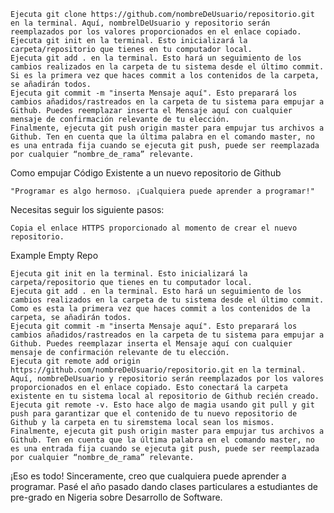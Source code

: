     Ejecuta git clone https://github.com/nombreDeUsuario/repositorio.git en la terminal. Aquí, nombrelDeUsuario y repositorio serán reemplazados por los valores proporcionados en el enlace copiado.
    Ejecuta git init en la terminal. Esto inicializará la carpeta/repositorio que tienes en tu computador local.
    Ejecuta git add . en la terminal. Esto hará un seguimiento de los cambios realizados en la carpeta de tu sistema desde el último commit. Si es la primera vez que haces commit a los contenidos de la carpeta, se añadirán todos.
    Ejecuta git commit -m "inserta Mensaje aquí". Esto preparará los cambios añadidos/rastreados en la carpeta de tu sistema para empujar a Github. Puedes reemplazar inserta el Mensaje aquí con cualquier mensaje de confirmación relevante de tu elección.
    Finalmente, ejecuta git push origin master para empujar tus archivos a Github. Ten en cuenta que la última palabra en el comando master, no es una entrada fija cuando se ejecuta git push, puede ser reemplazada por cualquier “nombre_de_rama” relevante.

Como empujar Código Existente a un nuevo repositorio de Github

    "Programar es algo hermoso. ¡Cualquiera puede aprender a programar!"

Necesitas seguir los siguiente pasos:

    Copia el enlace HTTPS proporcionado al momento de crear el nuevo repositorio.

Example Empty Repo

    Ejecuta git init en la terminal. Esto inicializará la carpeta/repositorio que tienes en tu computador local.
    Ejecuta git add . en la terminal. Esto hará un seguimiento de los cambios realizados en la carpeta de tu sistema desde el último commit. Como es esta la primera vez que haces commit a los contenidos de la carpeta, se añadirán todos.
    Ejecuta git commit -m "inserta Mensaje aquí". Esto preparará los cambios añadidos/rastreados en la carpeta de tu sistema para empujar a Github. Puedes reemplazar inserta el Mensaje aquí con cualquier mensaje de confirmación relevante de tu elección.
    Ejecuta git remote add origin https://github.com/nombreDeUsuario/repositorio.git en la terminal. Aquí, nombreDeUsuario y repositorio serán reemplazados por los valores proporcionados en el enlace copiado. Esto conectará la carpeta existente en tu sistema local al repositorio de Github recién creado.
    Ejecuta git remote -v. Esto hace algo de magia usando git pull y git push para garantizar que el contenido de tu nuevo repositorio de Github y la carpeta en tu siremstema local sean los mismos.
    Finalmente, ejecuta git push origin master para empujar tus archivos a Github. Ten en cuenta que la última palabra en el comando master, no es una entrada fija cuando se ejecuta git push, puede ser reemplazada por cualquier “nombre_de_rama” relevante.

¡Eso es todo! Sinceramente, creo que cualquiera puede aprender a programar. Pasé el año pasado dando clases particulares a estudiantes de pre-grado en Nigeria sobre Desarrollo de Software. 